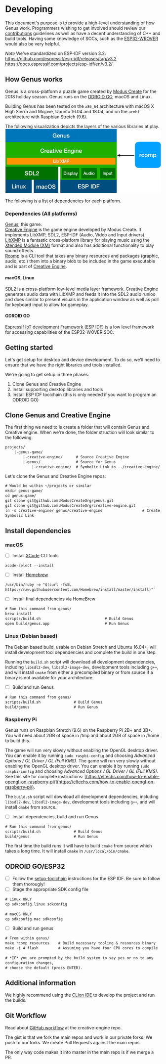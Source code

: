 
# Developing
This document's purpose is to provide a high-level understanding of how Genus work. Programmers wishing to get involved should review our [contributions](./CONTRIBUTING.md) guidelines as well as have a decent understanding of C++ and build tools. Having some knowledge of SOCs, such as the [ESP32-WROVER](https://docs.espressif.com/projects/esp-idf/en/3.2/get-started/get-started-wrover-kit.html) would also be very helpful. 

*Note* We've standardized on ESP-IDF version 3.2:
https://github.com/espressif/esp-idf/releases/tag/v3.2
https://docs.espressif.com/projects/esp-idf/en/v3.2/


## How Genus works
Genus is a cross-platform a puzzle game created by [Modus Create](https://moduscreate.com) for the 2018 holiday season. Genus runs on the [ODROID GO](https://www.hardkernel.com/shop/odroid-go/), macOS and Linux. 

Building Genus has been tested on the `x86_64` architecture with macOS X High Sierra and Mojave, Ubuntu 16.04 and 18.04, and on the `armhf` architecture with Raspbian Stretch (9.6).

The following visualization depicts the layers of the various libraries at play.
![genus-block-diagram](./img/genus-block-diagram.jpg)

The following is a list of dependencies for each platform.

### Dependencies (All platforms)
[Genus](https://github.com/moduscreateorg/genus), this game.\
[Creative Engine](https://github.com/ModusCreateOrg/creative-engine) is the game engine developed by Modus Create. It implements LibXMP, SDL2, ESP-IDF (Audio, Video and Input drivers).\
[LibXMP](http://xmp.sourceforge.net/) is a fantastic cross-platform library for playing music using the [Xtended Module (XM)](https://en.wikipedia.org/wiki/XM_(file_format)) format and also has additional functionality to play sound effects.\
[Rcomp](https://github.com/ModusCreateOrg/creative-engine/blob/master/tools/rcomp.cpp) is a CLI tool that takes any binary resources and packages  (graphic, audio, etc.) them into a binary blob to be included in the game executable and is part of [Creative Engine](https://github.com/ModusCreateOrg/creative-engine).

#### macOS, Linux
[SDL2](https://www.libsdl.org/download-2) is a cross-platform low-level media layer framework. Creative Engine generates audio data with LibXMP and feeds it into the SDL2 audio runloo and does similar to present visuals in the application window as well as poll for keyboard input to allow for gameplay.

#### ODROID GO
[Espressif IoT development Framework (ESP IDF)](https://github.com/espressif/esp-idf) is a low level framework for accessing capabilities of the ESP32-WOVER SOC.


## Getting started
Let's get setup for desktop and device development. To do so, we'll need to ensure that we have the right libraries and tools installed.

We're going to get setup in three phases:
1. Clone Genus and Creative Engine
2. Install supporting desktop libraries and tools
3. Install ESP IDF toolchain (this is only needed if you want to program an ODROID GO)

## Clone Genus and Creative Engine
The first thing we need to is create a folder that will contain Genus and Creative engine. When we're done, the folder struction will look similar to the following.

    projects/
        |-genus-game/
            |-creative-engine/      # Source Creative Engine
            |-genus/                # Source for Genus
                |-creative-engine/  # Symbolic Link to ../creative-engine/

Let's clone the Genus and Creative Engine repos:

    # Would be within ~/projects or similar
    mkdir genus-game/                                          
    cd genus-game/
    git clone git@github.com:ModusCreateOrg/genus.git
    git clone git@github.com:ModusCreateOrg/creative-engine.git
    ln -s creative-engine/ genus/creative-engine                  # Create Symbolic Link
   
## Install dependencies

### macOS
- [ ] Install [XCode](https://developer.apple.com/xcode/) CLI tools
    
```
xcode-select --install
``` 
  
- [ ] Install [Homebrew](https://brew.sh)

```
/usr/bin/ruby -e "$(curl -fsSL https://raw.githubusercontent.com/Homebrew/install/master/install)"`
```
- [ ] Install final dependencies via HomeBrew
```    
# Run this command from genus/
brew install
scripts/build.sh                             # Build Genus
open build/genus.app                         # Run Genus
```

### Linux (Debian based)
The Debian based build, usable on Debian Stretch and Ubuntu 16.04+, will install development tool dependencies and complete the build in one step.

Running the `build.sh` script will download all development dependencies, including `libsdl2-dev`, `libsdl2-image-dev`, development tools including `g++`, and will install `cmake` from either a precompiled binary or from source if a binary is not available for your architecture.

- [ ] Build and run Genus
```    
# Run this command from genus/
scripts/build.sh               # Build Genus
build/genus                    # Run Genus
```

### Raspberry Pi
Genus runs on Raspbian Stretch (9.6) on the Raspberry Pi 2B+ and 3B+. You will need about 2GB of space in /tmp and about 2GB of space in /home to build this.

The game will run very slowly without enabling the OpenGL desktop driver. You can enable it by running `sudo raspbi-config` and choosing _Advanced Options / GL Driver / GL (Full KMS)_. The game will run very slowly without enabling the OpenGL desktop driver. You can enable it by running `sudo raspbi-config` and choosing _Advanced Options / GL Driver / GL (Full KMS)_. See this site for complete instructions:  [https://eltechs.com/how-to-enable-opengl-on-raspberry-pi/](https://eltechs.com/how-to-enable-opengl-on-raspberry-pi/).


The `build.sh` script will download all development dependencies, including `libsdl2-dev`, `libsdl2-image-dev`, development tools including `g++`, and will install `cmake` from source.

- [ ] Install dependencies, build and run Genus

```
# Run this command from genus/
scripts/build.sh               # Build Genus
build/genus                    # Run Genus
```

The first time the build runs it will have to build `cmake` from source which takes a long time. It will install `cmake` in `/usr/local/bin/cmake`.

## ODROID GO/ESP32
- [ ] Follow the [setup-toolchain](https://docs.espressif.com/projects/esp-idf/en/stable/get-started/#setup-toolchain) instructions for the ESP IDF. Be sure to follow them thorougly! 
- [ ] Stage the appropriate SDK config file
```
# Linux ONLY
cp sdkconfig.linux sdkconfig

# macOS ONLY
cp sdkconfig.mac sdkconfig
```
- [ ] Build and run genus 
```
# From within genus/
make rcomp resources    # Build necessary tooling & resources binary
make -j 4 flash         # Assuming you have four CPU cores to compile

# *IF* you are prompted by the build system to say yes or no to any configura†ion changes, 
# choose the default (press ENTER).
```

## Additional information
We highly recommend using the [CLion IDE](https://www.jetbrains.com/clion/) to develop the project and run the builds.


## Git Workflow
Read about [GitHub workflow](https://github.com/ModusCreateOrg/creative-engine) at the creative-engine repo.

The gist is that we fork the main repos and work in our private forks.  We push to our forks.  We create Pull Requests against the main repos.

The only way code makes it into master in the main repo is if we merge a PR.
